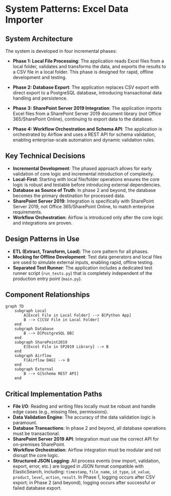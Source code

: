 # System Patterns: Excel Data Importer

## System Architecture
The system is developed in four incremental phases:

- **Phase 1: Local File Processing**: The application reads Excel files from a local folder, validates and transforms the data, and exports the results to a CSV file in a local folder. This phase is designed for rapid, offline development and testing.

- **Phase 2: Database Export**: The application replaces CSV export with direct export to a PostgreSQL database, introducing transactional data handling and persistence.

- **Phase 3: SharePoint Server 2019 Integration**: The application imports Excel files from a SharePoint Server 2019 document library (not Office 365/SharePoint Online), continuing to export data to the database.

- **Phase 4: Workflow Orchestration and Schema API**: The application is orchestrated by Airflow and uses a REST API for schema validation, enabling enterprise-scale automation and dynamic validation rules.

## Key Technical Decisions
- **Incremental Development**: The phased approach allows for early validation of core logic and incremental introduction of complexity.
- **Local-First**: Starting with local file/folder operations ensures the core logic is robust and testable before introducing external dependencies.
- **Database as Source of Truth**: In phase 2 and beyond, the database becomes the primary destination for processed data.
- **SharePoint Server 2019**: Integration is specifically with SharePoint Server 2019, not Office 365/SharePoint Online, to match enterprise requirements.
- **Workflow Orchestration**: Airflow is introduced only after the core logic and integrations are proven.

## Design Patterns in Use
- **ETL (Extract, Transform, Load)**: The core pattern for all phases.
- **Mocking for Offline Development**: Test data generators and local files are used to simulate external inputs, enabling rapid, offline testing.
- **Separated Test Runner**: The application includes a dedicated test runner script (`run_tests.py`) that is completely independent of the production entry point (`main.py`).

## Component Relationships
```mermaid
graph TD
    subgraph Local
        A[Excel File in Local Folder] --> B[Python App]
        B --> C[CSV File in Local Folder]
    end
    subgraph Database
        B --> D[PostgreSQL DB]
    end
    subgraph SharePoint2019
        E[Excel File in SP2019 Library] --> B
    end
    subgraph Airflow
        F[Airflow DAG] --> B
    end
    subgraph External
        B --> G[Schema REST API]
    end
```

## Critical Implementation Paths
- **File I/O**: Reading and writing files locally must be robust and handle edge cases (e.g., missing files, permissions).
- **Data Validation Engine**: The accuracy of the data validation logic is paramount.
- **Database Transactions**: In phase 2 and beyond, all database operations must be transactional.
- **SharePoint Server 2019 API**: Integration must use the correct API for on-premises SharePoint.
- **Workflow Orchestration**: Airflow integration must be modular and not disrupt the core logic.
- **Structured JSON Logging**: All process events (row import, validation, export, error, etc.) are logged in JSON format compatible with ElasticSearch, including: `timestamp`, `file_name`, `id_type`, `id_value`, `product`, `level`, `action`, `result`. In Phase 1, logging occurs after CSV export; in Phase 2 (and beyond), logging occurs after successful or failed database export. 
